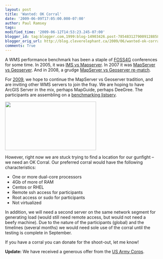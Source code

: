 ```yaml
---
layout: post
title: 'Wanted: OK Corral'
date: '2009-06-09T17:05:00.000-07:00'
author: Paul Ramsey
tags: 
modified_time: '2009-06-12T14:53:23.245-07:00'
blogger_id: tag:blogger.com,1999:blog-14903426.post-7854831279009128858
blogger_orig_url: http://blog.cleverelephant.ca/2009/06/wanted-ok-corral.html
comments: True
---
```


A WMS performance benchmark has been a staple of [FOSS4G](http://2009.foss4g.org) conferences for some time. In 2005, it was [IMS vs Mapserver](http://www.refractions.net/expertise/whitepapers/mapserver-arcims/mapserver-vs-arcims.pdf). In 2007 it was [MapServer vs Geoserver](http://2007.foss4g.org/presentations/view.php?abstract_id=120). And in 2008, a grudge [MapServer vs Geoserver re-match](http://blog.geoserver.org/2008/10/22/geoserver-benchmarks-at-foss4g-2008/).

For [2009](http://2009.foss4g.org), we hope to continue the MapServer vs Geoserver tradition, and are inviting other WMS servers to join the fray. We are hoping to have ArcGIS Server in the mix, perhaps MapGuide, perhaps DeeGree.  The participants are assembling on a [benchmarking listserv](http://lists.osgeo.org/mailman/listinfo/benchmarking).  

<img src="http://www.nasa.gov/centers/goddard/images/content/95617main_OKCorral.jpg" height="160" width="300" />

However, right now we are stuck trying to find a location for our gunfight &ndash; we need an OK Corral.  Our preferred corral would have the following characteristics:

<ul><li>One or more dual-core processors<li>4Gb of more of RAM<li>Centos or RHEL<li>Remote ssh access for participants<li>Root access or sudo for participants<li>Not virtualized</ul>

In addition, we will need a second server on the same network segment for generating load (would still need remote access, but would not need a beefy machine).  Due to the nature of the participants (global) and the timelines (several months) we would need sole use of the corral until the testing is complete in September.

If you have a corral you can donate for the shoot-out, let me know!

**Update:** We have received a generous offer from the [US Army Corps](http://lists.osgeo.org/pipermail/benchmarking/2009-June/000029.html).


